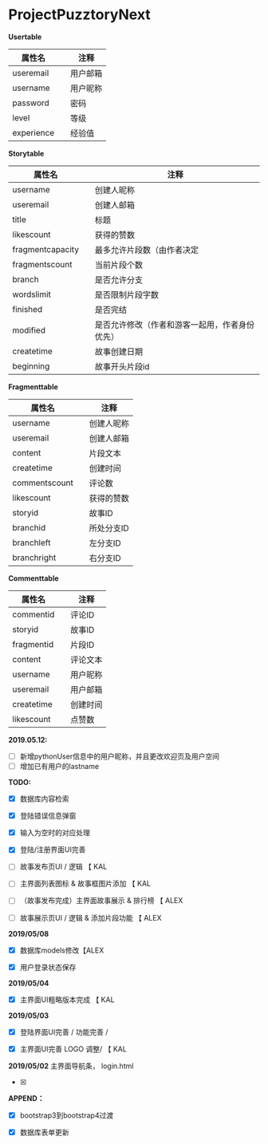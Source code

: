 # ProjectPuzztoryNext

**Usertable**

| 属性名     |      | 注释     |
| ---------- | ---- | -------- |
| useremail  |      | 用户邮箱 |
| username   |      | 用户昵称 |
| password   |      | 密码     |
| level      |      | 等级     |
| experience |      | 经验值   |

**Storytable**

| 属性名           |      | 注释                                           |
| ---------------- | ---- | ---------------------------------------------- |
| username         |      | 创建人昵称                                     |
| useremail        |      | 创建人邮箱                                     |
| title            |      | 标题                                           |
| likescount       |      | 获得的赞数                                     |
| fragmentcapacity |      | 最多允许片段数（由作者决定                     |
| fragmentscount   |      | 当前片段个数                                   |
| branch           |      | 是否允许分支                                   |
| wordslimit       |      | 是否限制片段字数                               |
| finished         |      | 是否完结                                       |
| modified         |      | 是否允许修改（作者和游客一起用，作者身份优先） |
| createtime       |      | 故事创建日期                                   |
| beginning        |      | 故事开头片段id                                 |

**Fragmenttable**

| 属性名        |      | 注释       |
| ------------- | ---- | ---------- |
| username      |      | 创建人昵称 |
| useremail     |      | 创建人邮箱 |
| content       |      | 片段文本   |
| createtime    |      | 创建时间   |
| commentscount |      | 评论数     |
| likescount    |      | 获得的赞数 |
| storyid       |      | 故事ID     |
| branchid      |      | 所处分支ID |
| branchleft    |      | 左分支ID   |
| branchright   |      | 右分支ID   |

**Commenttable**

| 属性名     |      | 注释     |
| ---------- | ---- | -------- |
| commentid  |      | 评论ID   |
| storyid    |      | 故事ID   |
| fragmentid |      | 片段ID   |
| content    |      | 评论文本 |
| username   |      | 用户昵称 |
| useremail  |      | 用户邮箱 |
| createtime |      | 创建时间 |
| likescount |      | 点赞数   |



**2019.05.12:**

- [ ] 新增pythonUser信息中的用户昵称，并且更改欢迎页及用户空间
- [ ] 增加已有用户的lastname

**TODO:**

- [x] 数据库内容检索
- [x] 登陆错误信息弹窗
- [x] 输入为空时的对应处理
- [x] 登陆/注册界面UI完善

- [ ] 故事发布页UI / 逻辑 【 KAL

- [ ] 主界面列表图标 & 故事框图片添加 【 KAL
- [ ] （故事发布完成）主界面故事展示 & 排行榜 【 ALEX
- [ ] 故事展示页UI / 逻辑 & 添加片段功能 【 ALEX



**2019/05/08**

- [x] 数据库models修改【ALEX
- [x] 用户登录状态保存 



**2019/05/04**

- [x] 主界面UI粗略版本完成 【 KAL



**2019/05/03** 

- [x] 登陆界面UI完善 / 功能完善 / 
- [x] 主界面UI完善  LOGO 调整/  【 KAL



**2019/05/02** 主界面导航条， login.html



- [x] 



**APPEND：**

- [x] bootstrap3到bootstrap4过渡
- [x] 数据库表单更新



